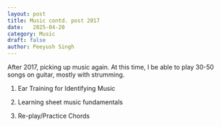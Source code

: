 ```yaml
---
layout: post
title: Music contd. post 2017  
date:	2025-04-20
category: Music
draft: false
author: Peeyush Singh
---
```


After 2017, picking up music again. At this time, I be able to play 30-50 songs on guitar, mostly with strumming. 


1. Ear Training for Identifying Music

2. Learning sheet music fundamentals 

3. Re-play/Practice Chords 
